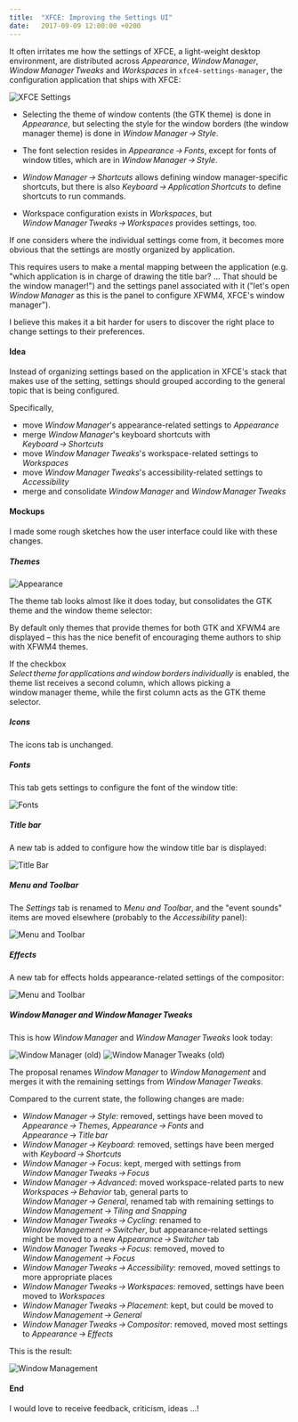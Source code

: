 ```yaml
---
title:  "XFCE: Improving the Settings UI"
date:   2017-09-09 12:00:00 +0200
---
```


It often irritates me how the settings of XFCE, a light-weight desktop environment, are distributed across _Appearance_, _Window Manager_,
_Window Manager Tweaks_ and _Workspaces_ in `xfce4-settings-manager`, the configuration application that ships with XFCE:

![XFCE Settings](/assets/img/xfce/xfce-settings.png)

- Selecting the theme of window contents (the GTK theme) is done in _Appearance_,
  but selecting the style for the window borders (the window manager theme) is done in _Window Manager → Style_.

- The font selection resides in _Appearance → Fonts_,
  except for fonts of window titles, which are in _Window Manager → Style_.

- _Window Manager → Shortcuts_ allows defining window manager-specific shortcuts,
  but there is also _Keyboard → Application Shortcuts_ to define shortcuts to run commands.

- Workspace configuration exists in _Workspaces_,
  but _Window Manager Tweaks → Workspaces_ provides settings, too.

If one considers where the individual settings come from, it becomes more obvious
that the settings are mostly organized by application.

This requires users to make a mental mapping between the application
(e.g. "which application is in charge of drawing the title bar? ... That should be the window manager!")
and the settings panel associated with it
("let's open _Window Manager_ as this is the panel to configure XFWM4, XFCE's window manager").

I believe this makes it a bit harder for users to discover the right place to change settings to their preferences.

#### Idea

Instead of organizing settings based on the application in XFCE's stack that makes use of the setting,
settings should grouped according to the general topic that is being configured.

Specifically,

- move _Window Manager_'s appearance-related settings to _Appearance_
- merge _Window Manager_'s keyboard shortcuts with _Keyboard → Shortcuts_
- move _Window Manager Tweaks_'s workspace-related settings to _Workspaces_
- move _Window Manager Tweaks_'s accessibility-related settings to _Accessibility_
- merge and consolidate _Window Manager_ and _Window Manager Tweaks_

#### Mockups

I made some rough sketches how the user interface could like with these changes.

##### Themes

![Appearance](/assets/img/xfce/appearance-1.png)

The theme tab looks almost like it does today, but consolidates the GTK theme and the window theme selector:

By default only themes that provide themes for both GTK and XFWM4 are displayed –
this has the nice benefit of encouraging theme authors to ship with XFWM4 themes.

If the checkbox _Select theme for applications and window borders individually_ is enabled,
the theme list receives a second column, which allows picking a window manager theme,
while the first column acts as the GTK theme selector.

##### Icons

The icons tab is unchanged.

##### Fonts

This tab gets settings to configure the font of the window title:

![Fonts](/assets/img/xfce/appearance-3.png)

##### Title bar

A new tab is added to configure how the window title bar is displayed:

![Title Bar](/assets/img/xfce/appearance-4.png)

#####  Menu and Toolbar

The _Settings_ tab is renamed to _Menu and Toolbar_, and the "event sounds" items are moved elsewhere (probably to the _Accessibility_ panel):

![Menu and Toolbar](/assets/img/xfce/appearance-5.png)

##### Effects

A new tab for effects holds appearance-related settings of the compositor:

![Menu and Toolbar](/assets/img/xfce/appearance-6.png)

##### Window Manager and Window Manager Tweaks

This is how _Window Manager_ and _Window Manager Tweaks_ look today:

![Window Manager (old)](/assets/img/xfce/wm-old.png) ![Window Manager Tweaks (old)](/assets/img/xfce/wmt-old.png)

The proposal renames _Window Manager_ to _Window Management_ and merges it with the remaining settings from _Window Manager Tweaks_.

Compared to the current state, the following changes are made:

- _Window Manager → Style_: removed, settings have been moved to _Appearance → Themes_, _Appearance → Fonts_ and _Appearance → Title bar_
- _Window Manager → Keyboard_: removed, settings have been merged with _Keyboard → Shortcuts_
- _Window Manager → Focus_: kept, merged with settings from _Window Manager Tweaks → Focus_
- _Window Manager → Advanced_: moved workspace-related parts to new _Workspaces → Behavior_ tab, general parts to _Window Manager → General_, renamed tab with remaining settings to _Window Management → Tiling and Snapping_
- _Window Manager Tweaks → Cycling_: renamed to _Window Management → Switcher_, but appearance-related settings might be moved to a new _Appearance → Switcher_ tab
- _Window Manager Tweaks → Focus_: removed, moved to _Window Management → Focus_
- _Window Manager Tweaks → Accessibility_: removed, moved settings to more appropriate places
- _Window Manager Tweaks → Workspaces_: removed, settings have been moved to _Workspaces_
- _Window Manager Tweaks → Placement_: kept, but could be moved to _Window Management → General_
- _Window Manager Tweaks → Compositor_: removed, moved most settings to _Appearance → Effects_

This is the result:

![Window Management](/assets/img/xfce/wm-new.png)

#### End

I would love to receive feedback, criticism, ideas ...!

